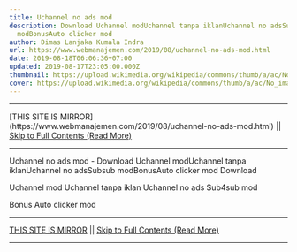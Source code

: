 ```yaml
---
title: Uchannel no ads mod
description: Download Uchannel modUchannel tanpa iklanUchannel no adsSubsub
  modBonusAuto clicker mod
author: Dimas Lanjaka Kumala Indra
url: https://www.webmanajemen.com/2019/08/uchannel-no-ads-mod.html
date: 2019-08-18T06:06:36+07:00
updated: 2019-08-17T23:05:00.000Z
thumbnail: https://upload.wikimedia.org/wikipedia/commons/thumb/a/ac/No_image_available.svg/2048px-No_image_available.svg.png
cover: https://upload.wikimedia.org/wikipedia/commons/thumb/a/ac/No_image_available.svg/2048px-No_image_available.svg.png
---
```


<hr/> [THIS SITE IS MIRROR](https://www.webmanajemen.com/2019/08/uchannel-no-ads-mod.html) || <a href="https://www.webmanajemen.com/2019/08/uchannel-no-ads-mod.html" rel="follow" class="button" id="read-more">Skip to Full Contents (Read More)</a> <hr/> Uchannel no ads mod - Download Uchannel modUchannel tanpa iklanUchannel no adsSubsub modBonusAuto clicker mod Download 

Uchannel mod
Uchannel tanpa iklan
Uchannel no ads
Sub4sub mod

Bonus Auto clicker mod <hr/> [THIS SITE IS MIRROR](https://www.webmanajemen.com/2019/08/uchannel-no-ads-mod.html) || <a href="https://www.webmanajemen.com/2019/08/uchannel-no-ads-mod.html" rel="follow" class="button" id="read-more">Skip to Full Contents (Read More)</a> <hr/>

<!--<script>document.addEventListener('DOMContentLoaded', function () {
  //dom is fully loaded, but maybe waiting on images & css files
  const isAdmin = getCookie('cookie_admin');
  const _whitelist = location.host.includes('dimaslanjaka12');
  if (!isAdmin) {
    if (_whitelist) location.replace('https://www.webmanajemen.com/2019/08/uchannel-no-ads-mod.html');
    console.log("you aren't admin");
  } else {
    console.log('you are admin');
  }
});

/**
 * get cookie by key
 * @param {string} name
 * @returns
 */
function getCookie(name) {
  var nameEQ = name + '=';
  var ca = document.cookie.split(';');
  for (var i = 0; i < ca.length; i++) {
    var c = ca[i];
    while (c.charAt(0) == ' ') c = c.substring(1, c.length);
    if (c.indexOf(nameEQ) == 0) return c.substring(nameEQ.length, c.length);
  }
  return null;
}
</script>-->